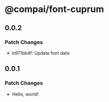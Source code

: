 # @compai/font-cuprum

## 0.0.2

### Patch Changes

- b971bb4f: Update font data

## 0.0.1

### Patch Changes

- Hello, world!
